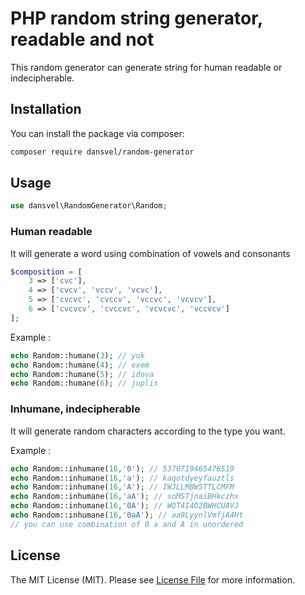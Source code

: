 # PHP random string generator, readable and not

This random generator can generate string for human readable or indecipherable.

## Installation

You can install the package via composer:

```bash
composer require dansvel/random-generator
```

## Usage

``` php
use dansvel\RandomGenerator\Random;
```

### Human readable

It will generate a word using combination of vowels and consonants

```php
$composition = [
    3 => ['cvc'],
    4 => ['cvcv', 'vccv', 'vcvc'],
    5 => ['cvcvc', 'cvccv', 'vccvc', 'vcvcv'],
    6 => ['cvcvcv', 'cvccvc', 'vcvcvc', 'vccvcv']
];
```

Example :

```php
echo Random::humane(3); // yuk
echo Random::humane(4); // exem
echo Random::humane(5); // idova
echo Random::humane(6); // juplis
```

### Inhumane, indecipherable

It will generate random characters according to the type you want.

Example :

```php
echo Random::inhumane(16,'0'); // 5370719465476519
echo Random::inhumane(16,'a'); // kaqotdyeyfauztls
echo Random::inhumane(16,'A'); // IWJLLMBWSTTLCMFM
echo Random::inhumane(16,'aA'); // soMSTjnaiBHkczhx
echo Random::inhumane(16,'0A'); // WQT4I4O2BWHCUAVJ
echo Random::inhumane(16,'0aA'); // aa9LyynlVmfjA4Ht
// you can use combination of 0 a and A in unordered
```

## License

The MIT License (MIT). Please see [License File](LICENSE) for more information.
